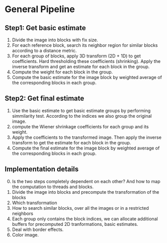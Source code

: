 # General Pipeline

## Step1: Get basic estimate
1. Divide the image into blocks with fix size.
2. For each reference block, search its neighbor region for similar blocks according to a distance metric.
3. For each group of blocks, apply 3D transform (2D + 1D) to get coefficients. Hard thresholding these coefficients (shrinking). Apply the inverse transform and get an estimate for each block in the group.
4. Compute the weight for each block in the group.
5. Compute the basic estimate for the image block by weighted average of the corresponding blocks in each group.

## Step2: Get final estimate
1. Use the basic estimate to get basic estimate groups by performing simmilarity test. According to the indices we also group the original image.
2. compute the Wiener shrinkage coefficients for each group and its weight.
3. Apply the coefficients to the transformed image. Then apply the inverse transform to get the estimate for each block in the group.
4. Compute the final estimate for the image block by weighted average of the corresponding blocks in each group.


## Implementation details
0. Is the two steps completely dependent on each other? And how to map the computation to threads and blocks.
1. Divide the image into blocks and precompute the transformation of the blocks
2. Which transformation
3. How to search similar blocks, over all the images or in a restricted neighbors
4. Each group only contains the block indices, we can allocate additional buffers for precomputed 2D tranformations, basic estimates.
5. Deal with border effects.
6. Color image.

